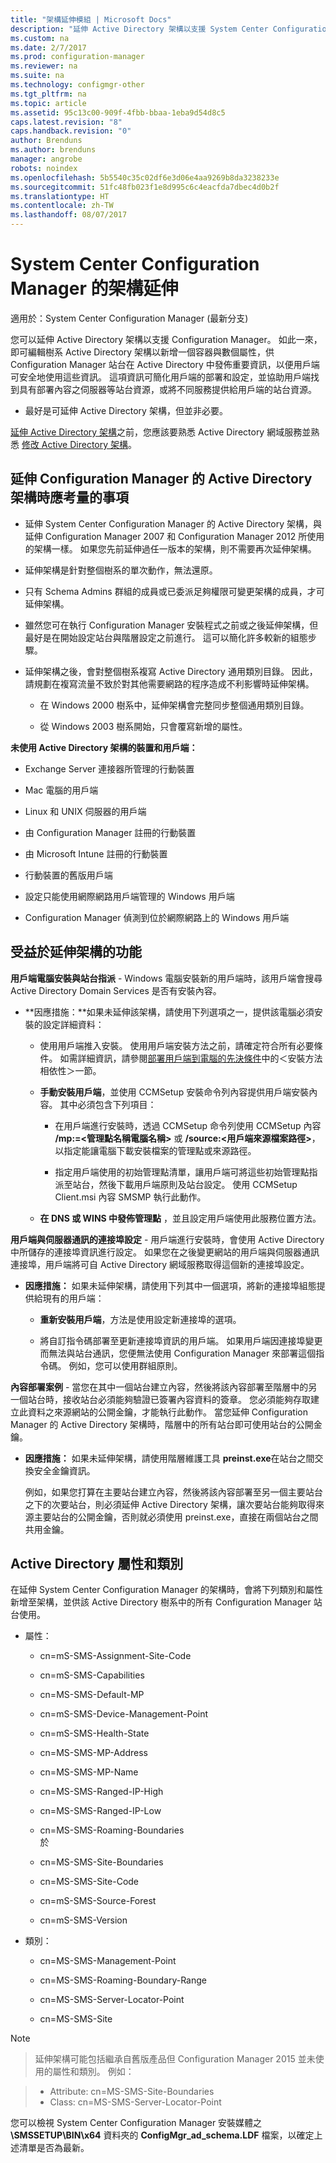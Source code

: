 ```yaml
---
title: "架構延伸模組 | Microsoft Docs"
description: "延伸 Active Directory 架構以支援 System Center Configuration Manager。"
ms.custom: na
ms.date: 2/7/2017
ms.prod: configuration-manager
ms.reviewer: na
ms.suite: na
ms.technology: configmgr-other
ms.tgt_pltfrm: na
ms.topic: article
ms.assetid: 95c13c00-909f-4fbb-bbaa-1eba9d54d8c5
caps.latest.revision: "8"
caps.handback.revision: "0"
author: Brenduns
ms.author: brenduns
manager: angrobe
robots: noindex
ms.openlocfilehash: 5b5540c35c02df6e3d06e4aa9269b8da3238233e
ms.sourcegitcommit: 51fc48fb023f1e8d995c6c4eacfda7dbec4d0b2f
ms.translationtype: HT
ms.contentlocale: zh-TW
ms.lasthandoff: 08/07/2017
---
```

# <a name="schema-extensions-for-system-center-configuration-manager"></a>System Center Configuration Manager 的架構延伸

適用於：System Center Configuration Manager (最新分支)

您可以延伸 Active Directory 架構以支援 Configuration Manager。 如此一來，即可編輯樹系 Active Directory 架構以新增一個容器與數個屬性，供 Configuration Manager 站台在 Active Directory 中發佈重要資訊，以便用戶端可安全地使用這些資訊。 這項資訊可簡化用戶端的部署和設定，並協助用戶端找到具有部署內容之伺服器等站台資源，或將不同服務提供給用戶端的站台資源。  

-   最好是可延伸 Active Directory 架構，但並非必要。  

[延伸 Active Directory 架構](https://msdnstage.redmond.corp.microsoft.com/en-US/library/mt345589\(TechNet.10\).aspx)之前，您應該要熟悉 Active Directory 網域服務並熟悉 [修改 Active Directory 架構](https://technet.microsoft.com/library/cc759402\(v=ws.10\).aspx)。  

## <a name="considerations-for-extending-the-active-directory-schema-for-configuration-manager"></a>延伸 Configuration Manager 的 Active Directory 架構時應考量的事項  

-   延伸 System Center Configuration Manager 的 Active Directory 架構，與延伸 Configuration Manager 2007 和 Configuration Manager 2012 所使用的架構一樣。 如果您先前延伸過任一版本的架構，則不需要再次延伸架構。  

-   延伸架構是針對整個樹系的單次動作，無法還原。  

-   只有 Schema Admins 群組的成員或已委派足夠權限可變更架構的成員，才可延伸架構。  

-   雖然您可在執行 Configuration Manager 安裝程式之前或之後延伸架構，但最好是在開始設定站台與階層設定之前進行。 這可以簡化許多較新的組態步驟。  

-   延伸架構之後，會對整個樹系複寫 Active Directory 通用類別目錄。 因此，請規劃在複寫流量不致於對其他需要網路的程序造成不利影響時延伸架構。  

    -   在 Windows 2000 樹系中，延伸架構會完整同步整個通用類別目錄。  

    -   從 Windows 2003 樹系開始，只會覆寫新增的屬性。  

**未使用 Active Directory 架構的裝置和用戶端：**  

-   Exchange Server 連接器所管理的行動裝置  

-   Mac 電腦的用戶端  

-   Linux 和 UNIX 伺服器的用戶端  

-   由 Configuration Manager 註冊的行動裝置  

-   由 Microsoft Intune 註冊的行動裝置  

-   行動裝置的舊版用戶端  

-   設定只能使用網際網路用戶端管理的 Windows 用戶端  

-   Configuration Manager 偵測到位於網際網路上的 Windows 用戶端  

## <a name="capabilities-that-benefit-from-extending-the-schema"></a>受益於延伸架構的功能  
**用戶端電腦安裝與站台指派** - Windows 電腦安裝新的用戶端時，該用戶端會搜尋 Active Directory Domain Services 是否有安裝內容。  

-   **因應措施：**如果未延伸該架構，請使用下列選項之一，提供該電腦必須安裝的設定詳細資料：  

    -   使用用戶端推入安裝。 使用用戶端安裝方法之前，請確定符合所有必要條件。 如需詳細資訊，請參閱[部署用戶端到電腦的先決條件](/sccm/core/clients/deploy/prerequisites-for-deploying-clients-to-windows-computers)中的＜安裝方法相依性＞一節。  

    -   **手動安裝用戶端**，並使用 CCMSetup 安裝命令列內容提供用戶端安裝內容。 其中必須包含下列項目：  

        -   在用戶端進行安裝時，透過 CCMSetup 命令列使用 CCMSetup 內容 **/mp:=&lt;管理點名稱電腦名稱\>** 或 **/source:&lt;用戶端來源檔案路徑\>**，以指定能讓電腦下載安裝檔案的管理點或來源路徑。  

        -   指定用戶端使用的初始管理點清單，讓用戶端可將這些初始管理點指派至站台，然後下載用戶端原則及站台設定。 使用 CCMSetup Client.msi 內容 SMSMP 執行此動作。  

    -   **在 DNS 或 WINS 中發佈管理點** ，並且設定用戶端使用此服務位置方法。  

**用戶端與伺服器通訊的連接埠設定** - 用戶端進行安裝時，會使用 Active Directory 中所儲存的連接埠資訊進行設定。 如果您在之後變更網站的用戶端與伺服器通訊連接埠，用戶端將可自 Active Directory 網域服務取得這個新的連接埠設定。  

-   **因應措施：** 如果未延伸架構，請使用下列其中一個選項，將新的連接埠組態提供給現有的用戶端：  

    -   **重新安裝用戶端**，方法是使用設定新連接埠的選項。  

    -   將自訂指令碼部署至更新連接埠資訊的用戶端。 如果用戶端因連接埠變更而無法與站台通訊，您便無法使用 Configuration Manager 來部署這個指令碼。 例如，您可以使用群組原則。  

**內容部署案例** - 當您在其中一個站台建立內容，然後將該內容部署至階層中的另一個站台時，接收站台必須能夠驗證已簽署內容資料的簽章。 您必須能夠存取建立此資料之來源網站的公開金鑰，才能執行此動作。 當您延伸 Configuration Manager 的 Active Directory 架構時，階層中的所有站台即可使用站台的公開金鑰。  

-   **因應措施：** 如果未延伸架構，請使用階層維護工具 **preinst.exe**在站台之間交換安全金鑰資訊。  

     例如，如果您打算在主要站台建立內容，然後將該內容部署至另一個主要站台之下的次要站台，則必須延伸 Active Directory 架構，讓次要站台能夠取得來源主要站台的公開金鑰，否則就必須使用 preinst.exe，直接在兩個站台之間共用金鑰。  

## <a name="active-directory-attributes-and-classes"></a>Active Directory 屬性和類別  
在延伸 System Center Configuration Manager 的架構時，會將下列類別和屬性新增至架構，並供該 Active Directory 樹系中的所有 Configuration Manager 站台使用。  

-   屬性：  

    -   cn=mS-SMS-Assignment-Site-Code  

    -   cn=mS-SMS-Capabilities  

    -   cn=MS-SMS-Default-MP  

    -   cn=mS-SMS-Device-Management-Point  

    -   cn=mS-SMS-Health-State  

    -   cn=MS-SMS-MP-Address  

    -   cn=MS-SMS-MP-Name  

    -   cn=MS-SMS-Ranged-IP-High  

    -   cn=MS-SMS-Ranged-IP-Low  

    -   cn=MS-SMS-Roaming-Boundaries  
        於  

    -   cn=MS-SMS-Site-Boundaries  

    -   cn=MS-SMS-Site-Code  

    -   cn=mS-SMS-Source-Forest  

    -   cn=mS-SMS-Version  

-   類別：  

    -   cn=MS-SMS-Management-Point  

    -   cn=MS-SMS-Roaming-Boundary-Range  

    -   cn=MS-SMS-Server-Locator-Point  

    -   cn=MS-SMS-Site  

> [!NOTE]  

>  延伸架構可能包括繼承自舊版產品但 Configuration Manager 2015 並未使用的屬性和類別。 例如：  

>   
>  -   Attribute: cn=MS-SMS-Site-Boundaries  
> -   Class: cn=MS-SMS-Server-Locator-Point  

您可以檢視 System Center Configuration Manager 安裝媒體之 **\SMSSETUP\BIN\x64** 資料夾的 **ConfigMgr_ad_schema.LDF** 檔案，以確定上述清單是否為最新。  

